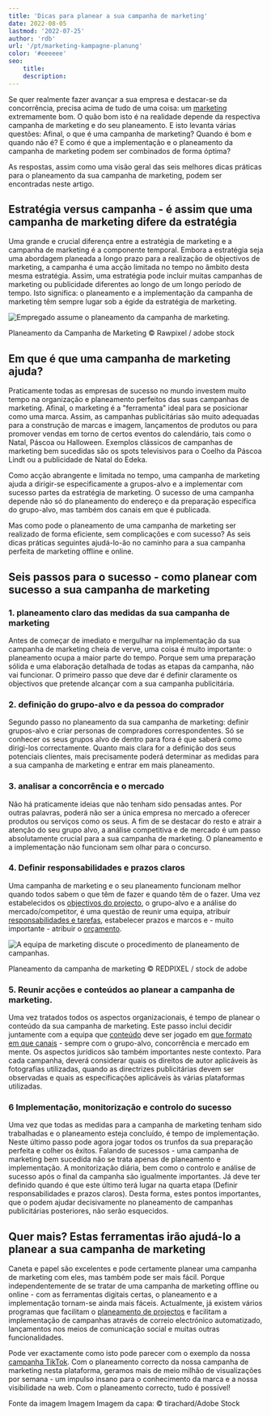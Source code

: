 ```yaml
---
title: 'Dicas para planear a sua campanha de marketing'
date: 2022-08-05
lastmod: '2022-07-25'
author: 'rdb'
url: '/pt/marketing-kampagne-planung'
color: '#eeeeee'
seo:
    title:
    description:
---
```


Se quer realmente fazer avançar a sua empresa e destacar-se da concorrência, precisa acima de tudo de uma coisa: um [marketing](https://seatable.io/pt/marketing/) extremamente bom. O quão bom isto é na realidade depende da respectiva campanha de marketing e do seu planeamento. E isto levanta várias questões: Afinal, o que é uma campanha de marketing? Quando é bom e quando não é? E como é que a implementação e o planeamento da campanha de marketing podem ser combinados de forma óptima?

As respostas, assim como uma visão geral das seis melhores dicas práticas para o planeamento da sua campanha de marketing, podem ser encontradas neste artigo.

## Estratégia versus campanha - é assim que uma campanha de marketing difere da estratégia

Uma grande e crucial diferença entre a estratégia de marketing e a campanha de marketing é a componente temporal. Embora a estratégia seja uma abordagem planeada a longo prazo para a realização de objectivos de marketing, a campanha é uma acção limitada no tempo no âmbito desta mesma estratégia. Assim, uma estratégia pode incluir muitas campanhas de marketing ou publicidade diferentes ao longo de um longo período de tempo. Isto significa: o planeamento e a implementação da campanha de marketing têm sempre lugar sob a égide da estratégia de marketing.

![Empregado assume o planeamento da campanha de marketing.](https://seatable.io/wp-content/uploads/2022/07/Marketing-Kampagne-Planung_AdobeStock_101585925-711x474.jpg)

Planeamento da Campanha de Marketing © Rawpixel / adobe stock

## Em que é que uma campanha de marketing ajuda?

Praticamente todas as empresas de sucesso no mundo investem muito tempo na organização e planeamento perfeitos das suas campanhas de marketing. Afinal, o marketing é a "ferramenta" ideal para se posicionar como uma marca. Assim, as campanhas publicitárias são muito adequadas para a construção de marcas e imagem, lançamentos de produtos ou para promover vendas em torno de certos eventos do calendário, tais como o Natal, Páscoa ou Halloween. Exemplos clássicos de campanhas de marketing bem sucedidas são os spots televisivos para o Coelho da Páscoa Lindt ou a publicidade de Natal do Edeka.

Como acção abrangente e limitada no tempo, uma campanha de marketing ajuda a dirigir-se especificamente a grupos-alvo e a implementar com sucesso partes da estratégia de marketing. O sucesso de uma campanha depende não só do planeamento do endereço e da preparação específica do grupo-alvo, mas também dos canais em que é publicada.

Mas como pode o planeamento de uma campanha de marketing ser realizado de forma eficiente, sem complicações e com sucesso? As seis dicas práticas seguintes ajudá-lo-ão no caminho para a sua campanha perfeita de marketing offline e online.

## Seis passos para o sucesso - como planear com sucesso a sua campanha de marketing

### 1\. planeamento claro das medidas da sua campanha de marketing

Antes de começar de imediato e mergulhar na implementação da sua campanha de marketing cheia de verve, uma coisa é muito importante: o planeamento ocupa a maior parte do tempo. Porque sem uma preparação sólida e uma elaboração detalhada de todas as etapas da campanha, não vai funcionar. O primeiro passo que deve dar é definir claramente os objectivos que pretende alcançar com a sua campanha publicitária.

### 2\. definição do grupo-alvo e da pessoa do comprador

Segundo passo no planeamento da sua campanha de marketing: definir grupos-alvo e criar personas de compradores correspondentes. Só se conhecer os seus grupos alvo de dentro para fora é que saberá como dirigi-los correctamente. Quanto mais clara for a definição dos seus potenciais clientes, mais precisamente poderá determinar as medidas para a sua campanha de marketing e entrar em mais planeamento.

### 3\. analisar a concorrência e o mercado

Não há praticamente ideias que não tenham sido pensadas antes. Por outras palavras, poderá não ser a única empresa no mercado a oferecer produtos ou serviços como os seus. A fim de se destacar do resto e atrair a atenção do seu grupo alvo, a análise competitiva e de mercado é um passo absolutamente crucial para a sua campanha de marketing. O planeamento e a implementação não funcionam sem olhar para o concurso.

### 4\. Definir responsabilidades e prazos claros

Uma campanha de marketing e o seu planeamento funcionam melhor quando todos sabem o que têm de fazer e quando têm de o fazer. Uma vez estabelecidos os [objectivos do projecto](https://seatable.io/pt/vorlagen-projektplanung/), o grupo-alvo e a análise do mercado/competitor, é uma questão de reunir uma equipa, atribuir [responsabilidades e tarefas](https://seatable.io/pt/projektstrukturplan-vorlage/), estabelecer prazos e marcos e - muito importante - atribuir o [orçamento](https://seatable.io/pt/budgetplanung-vorlage/).

![A equipa de marketing discute o procedimento de planeamento de campanhas.](https://seatable.io/wp-content/uploads/2022/07/Marketing-Kampagne-Planung_AdobeStock_216876303-711x474.jpg)

Planeamento da campanha de marketing © REDPIXEL / stock de adobe

### 5\. Reunir acções e conteúdos ao planear a campanha de marketing.

Uma vez tratados todos os aspectos organizacionais, é tempo de planear o conteúdo da sua campanha de marketing. Este passo inclui decidir juntamente com a equipa que [conteúdo](https://seatable.io/pt/social-media-plan-vorlage/) deve ser jogado em [que formato em que canais](https://seatable.io/pt/social-media-plan-vorlage/) - sempre com o grupo-alvo, concorrência e mercado em mente. Os aspectos jurídicos são também importantes neste contexto. Para cada campanha, deverá considerar quais os direitos de autor aplicáveis às fotografias utilizadas, quando as directrizes publicitárias devem ser observadas e quais as especificações aplicáveis às várias plataformas utilizadas.

### 6 Implementação, monitorização e controlo do sucesso

Uma vez que todas as medidas para a campanha de marketing tenham sido trabalhadas e o planeamento esteja concluído, é tempo de implementação. Neste último passo pode agora jogar todos os trunfos da sua preparação perfeita e colher os êxitos. Falando de sucessos - uma campanha de marketing bem sucedida não se trata apenas de planeamento e implementação. A monitorização diária, bem como o controlo e análise de sucesso após o final da campanha são igualmente importantes. Já deve ter definido quando é que este último terá lugar na quarta etapa (Definir responsabilidades e prazos claros). Desta forma, estes pontos importantes, que o podem ajudar decisivamente no planeamento de campanhas publicitárias posteriores, não serão esquecidos.

## Quer mais? Estas ferramentas irão ajudá-lo a planear a sua campanha de marketing

Caneta e papel são excelentes e pode certamente planear uma campanha de marketing com eles, mas também pode ser mais fácil. Porque independentemente de se tratar de uma campanha de marketing offline ou online - com as ferramentas digitais certas, o planeamento e a implementação tornam-se ainda mais fáceis. Actualmente, já existem vários programas que facilitam o [planeamento de projectos](https://seatable.io/pt/vorlagen-projektplanung/) e facilitam a implementação de campanhas através de correio electrónico automatizado, lançamentos nos meios de comunicação social e muitas outras funcionalidades.

Pode ver exactamente como isto pode parecer com o exemplo da nossa [campanha TikTok](https://t3n.de/consent?redirecturl=%2Fnews%2Fseatable-tiktok-case-study-1477428%2F). Com o planeamento correcto da nossa campanha de marketing nesta plataforma, geramos mais de meio milhão de visualizações por semana - um impulso insano para o conhecimento da marca e a nossa visibilidade na web. Com o planeamento correcto, tudo é possível!

Fonte da imagem Imagem Imagem da capa: © tirachard/Adobe Stock
